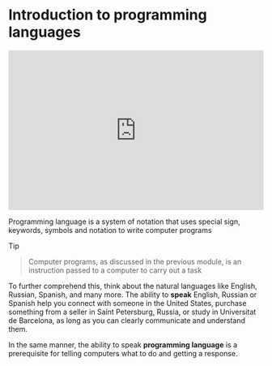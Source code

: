 # Introduction to programming languages

<iframe height="315" width="100%" src="https://www.youtube.com/embed/XASY30EfGAc?si=TmuAGOkBwVvv7M6Z&amp;start=21" title="YouTube video player" frameborder="0" allow="accelerometer; autoplay; clipboard-write; encrypted-media; gyroscope; picture-in-picture; web-share" referrerpolicy="strict-origin-when-cross-origin"></iframe>

Programming language is a system of notation that uses special sign, keywords,
symbols and notation to write computer programs

> [!Tip]

> Computer programs, as discussed in the previous module, is an instruction
> passed to a computer to carry out a task

To further comprehend this, think about the natural languages like English,
Russian, Spanish, and many more. The ability to **speak** English, Russian or
Spanish help you connect with someone in the United States, purchase something
from a seller in Saint Petersburg, Russia, or study in Universitat de Barcelona,
as long as you can clearly communicate and understand them.

In the same manner, the ability to speak **programming language** is a
prerequisite for telling computers what to do and getting a response.
